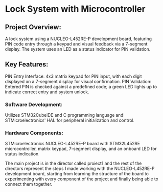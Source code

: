 # Lock System with Microcontroller

## Project Overview: 
A lock system using a NUCLEO-L452RE-P development board, featuring PIN code entry through a keypad and visual feedback via a 7-segment display. The system uses an LED as a status indicator for PIN validation.
## Key Features:
PIN Entry Interface: 4x3 matrix keypad for PIN input, with each digit displayed on a 7-segment display for visual confirmation.
PIN Validation: Entered PIN is checked against a predefined code; a green LED lights up to indicate correct entry and system unlock.
### Software Development: 
Utilizes STM32CubeIDE and C programming language and STMicroelectronics' HAL for peripheral initialization and control.
### Hardware Components: 
STMicroelectronics NUCLEO-L452RE-P board with STM32L452RE microcontroller, matrix keypad, 7-segment display, and an onboard LED for status indication.

The main project is in the director called proiect1 and the rest of the directors represent the steps I made working with the NUCLEO-L452RE-P development board, starting from learning the structure of the board to experimenting with every component of the project and finally being able to connect them together.
